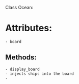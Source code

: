 Class Ocean:

# Attributes:

    - board 


## Methods:

    - display_board
    - injects ships into the board
    -
